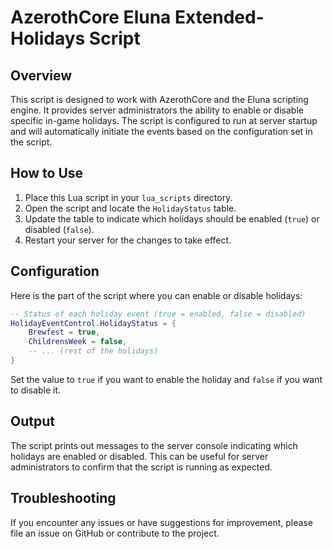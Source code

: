 # AzerothCore Eluna Extended-Holidays Script

## Overview

This script is designed to work with AzerothCore and the Eluna scripting engine. It provides server administrators the ability to enable or disable specific in-game holidays. The script is configured to run at server startup and will automatically initiate the events based on the configuration set in the script.

## How to Use

1. Place this Lua script in your `lua_scripts` directory.
2. Open the script and locate the `HolidayStatus` table.
3. Update the table to indicate which holidays should be enabled (`true`) or disabled (`false`).
4. Restart your server for the changes to take effect.

## Configuration

Here is the part of the script where you can enable or disable holidays:

```lua
-- Status of each holiday event (true = enabled, false = disabled)
HolidayEventControl.HolidayStatus = {
    Brewfest = true,
    ChildrensWeek = false,
    -- ... (rest of the holidays)
}
```

Set the value to `true` if you want to enable the holiday and `false` if you want to disable it.

## Output

The script prints out messages to the server console indicating which holidays are enabled or disabled. This can be useful for server administrators to confirm that the script is running as expected.

## Troubleshooting

If you encounter any issues or have suggestions for improvement, please file an issue on GitHub or contribute to the project.
